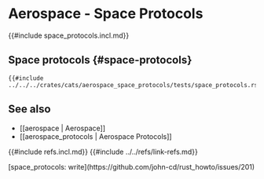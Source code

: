 # Aerospace - Space Protocols

{{#include space_protocols.incl.md}}

## Space protocols {#space-protocols}

```rust,editable
{{#include ../../../crates/cats/aerospace_space_protocols/tests/space_protocols.rs:example}}
```

## See also

- [[aerospace | Aerospace]]
- [[aerospace_protocols | Aerospace Protocols]]

{{#include refs.incl.md}}
{{#include ../../refs/link-refs.md}}

<div class="hidden">
[space_protocols: write](https://github.com/john-cd/rust_howto/issues/201)

</div>
